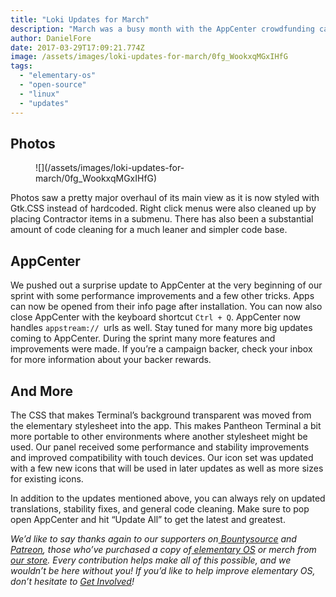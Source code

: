 ```yaml
---
title: "Loki Updates for March"
description: "March was a busy month with the AppCenter crowdfunding campaign finishing up and the sprint itself taking place, but there were still some updates for you to enjoy! Check it out:"
author: DanielFore
date: 2017-03-29T17:09:21.774Z
image: /assets/images/loki-updates-for-march/0fg_WookxqMGxIHfG
tags:
  - "elementary-os"
  - "open-source"
  - "linux"
  - "updates"
---
```


## Photos

<figure markdown="1">
![](/assets/images/loki-updates-for-march/0fg_WookxqMGxIHfG)
</figure>

Photos saw a pretty major overhaul of its main view as it is now styled with Gtk.CSS instead of hardcoded. Right click menus were also cleaned up by placing Contractor items in a submenu. There has also been a substantial amount of code cleaning for a much leaner and simpler code base.

## AppCenter

We pushed out a surprise update to AppCenter at the very beginning of our sprint with some performance improvements and a few other tricks. Apps can now be opened from their info page after installation. You can now also close AppCenter with the keyboard shortcut `Ctrl + Q`. AppCenter now handles `appstream:// `urls as well. Stay tuned for many more big updates coming to AppCenter. During the sprint many more features and improvements were made. If you’re a campaign backer, check your inbox for more information about your backer rewards.

## And More

The CSS that makes Terminal’s background transparent was moved from the elementary stylesheet into the app. This makes Pantheon Terminal a bit more portable to other environments where another stylesheet might be used. Our panel received some performance and stability improvements and improved compatibility with touch devices. Our icon set was updated with a few new icons that will be used in later updates as well as more sizes for existing icons.

In addition to the updates mentioned above, you can always rely on updated translations, stability fixes, and general code cleaning. Make sure to pop open AppCenter and hit “Update All” to get the latest and greatest.

*We’d like to say thanks again to our supporters on[ Bountysource](https://salt.bountysource.com/teams/elementary) and[ Patreon](https://www.patreon.com/elementary), those who’ve purchased a copy of[ elementary OS](https://elementary.io/) or merch from[ our store](https://elementary.io/store/). Every contribution helps make all of this possible, and we wouldn’t be here without you! If you’d like to help improve elementary OS, don’t hesitate to [Get Involved](https://elementary.io/get-involved)!*